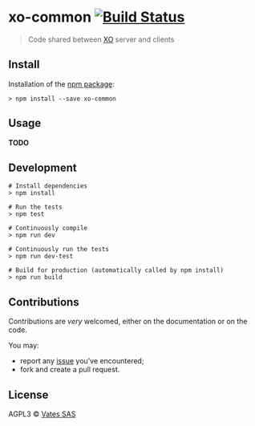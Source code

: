 # xo-common [![Build Status](https://travis-ci.org/vatesfr/xen-orchestra.png?branch=master)](https://travis-ci.org/vatesfr/xen-orchestra)

> Code shared between [XO](https://xen-orchestra.com) server and clients

## Install

Installation of the [npm package](https://npmjs.org/package/xo-common):

```
> npm install --save xo-common
```

## Usage

**TODO**

## Development

```
# Install dependencies
> npm install

# Run the tests
> npm test

# Continuously compile
> npm run dev

# Continuously run the tests
> npm run dev-test

# Build for production (automatically called by npm install)
> npm run build
```

## Contributions

Contributions are _very_ welcomed, either on the documentation or on
the code.

You may:

- report any [issue](https://github.com/vatesfr/xen-orchestra/issues)
  you've encountered;
- fork and create a pull request.

## License

AGPL3 © [Vates SAS](https://vates.fr)
